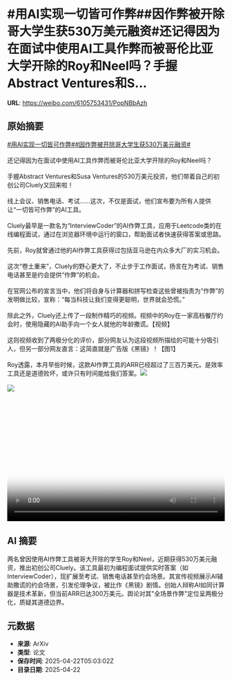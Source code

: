 # #用AI实现一切皆可作弊##因作弊被开除哥大学生获530万美元融资#还记得因为在面试中使用AI工具作弊而被哥伦比亚大学开除的Roy和Neel吗？手握Abstract Ventures和S...

**URL**: https://weibo.com/6105753431/PopNBbAzh

## 原始摘要

<a href="https://m.weibo.cn/search?containerid=231522type%3D1%26t%3D10%26q%3D%23%E7%94%A8AI%E5%AE%9E%E7%8E%B0%E4%B8%80%E5%88%87%E7%9A%86%E5%8F%AF%E4%BD%9C%E5%BC%8A%23&amp;extparam=%23%E7%94%A8AI%E5%AE%9E%E7%8E%B0%E4%B8%80%E5%88%87%E7%9A%86%E5%8F%AF%E4%BD%9C%E5%BC%8A%23" data-hide=""><span class="surl-text">#用AI实现一切皆可作弊#</span></a><a href="https://m.weibo.cn/search?containerid=231522type%3D1%26t%3D10%26q%3D%23%E5%9B%A0%E4%BD%9C%E5%BC%8A%E8%A2%AB%E5%BC%80%E9%99%A4%E5%93%A5%E5%A4%A7%E5%AD%A6%E7%94%9F%E8%8E%B7530%E4%B8%87%E7%BE%8E%E5%85%83%E8%9E%8D%E8%B5%84%23&amp;extparam=%23%E5%9B%A0%E4%BD%9C%E5%BC%8A%E8%A2%AB%E5%BC%80%E9%99%A4%E5%93%A5%E5%A4%A7%E5%AD%A6%E7%94%9F%E8%8E%B7530%E4%B8%87%E7%BE%8E%E5%85%83%E8%9E%8D%E8%B5%84%23" data-hide=""><span class="surl-text">#因作弊被开除哥大学生获530万美元融资#</span></a><br><br>还记得因为在面试中使用AI工具作弊而被哥伦比亚大学开除的Roy和Neel吗？<br><br>手握Abstract Ventures和Susa Ventures的530万美元投资，他们带着自己的初创公司Cluely又回来啦！<br><br>线上会议、销售电话、考试……这次，不仅是面试，他们宣布要为所有人提供让“一切皆可作弊”的AI工具。<br><br>Cluely最早是一款名为“InterviewCoder”的AI作弊工具，应用于Leetcode类的在线编程面试，通过在浏览器环境中运行的窗口，帮助面试者快速获得答案或思路。<br><br>先前，Roy就曾通过他的AI作弊工具获得过包括亚马逊在内众多大厂的实习机会。<br><br>这次“卷土重来”，Cluely的野心更大了，不止步于工作面试，扬言在为考试、销售电话甚至是约会提供“作弊”的机会。<br><br>在官网公布的宣言当中，他们将自身与计算器和拼写检查这些曾被指责为“作弊”的发明做比较，宣称：“每当科技让我们变得更聪明，世界就会恐慌。”<br><br>除此之外，Cluely还上传了一段制作精巧的视频。视频中的Roy在一家高档餐厅约会时，使用隐藏的AI助手向一个女人就他的年龄撒谎。【视频】<br><br>这则视频收到了两极分化的评价，部分网友认为这段视频所描绘的可能十分吸引人，但另一部分网友直言：这简直就是广告版《黑镜》！【图1】<br><br>Roy透露，本月早些时候，这款AI作弊工具的ARR已经超过了三百万美元。是效率工具还是道德败坏，或许只有时间能给我们答案。<img style="" src="https://tvax3.sinaimg.cn/large/006Fd7o3ly1i0pf34qzo5j30zk0k0dgn.jpg" referrerpolicy="no-referrer"><br><br><img style="" src="https://tvax3.sinaimg.cn/large/006Fd7o3gy1i0pewlxpdkj30t00xkdu7.jpg" referrerpolicy="no-referrer"><br><br><br clear="both"><div style="clear: both"></div><video controls="controls" poster="https://tvax1.sinaimg.cn/orj480/006Fd7o3ly1i0pf3407pxj30zk0k0dgn.jpg" style="width: 100%"><source src="https://f.video.weibocdn.com/o0/0PpcXdqblx08nFqEcoF201041200xL1s0E010.mp4?label=mp4_720p&amp;template=1280x720.25.0&amp;ori=0&amp;ps=1CwnkDw1GXwCQx&amp;Expires=1745301752&amp;ssig=mLkkK981Sr&amp;KID=unistore,video"><source src="https://f.video.weibocdn.com/o0/289OudyAlx08nFqDBFyE01041200hlyS0E010.mp4?label=mp4_hd&amp;template=852x480.25.0&amp;ori=0&amp;ps=1CwnkDw1GXwCQx&amp;Expires=1745301752&amp;ssig=02x8%2Bgn45Z&amp;KID=unistore,video"><source src="https://f.video.weibocdn.com/o0/2yoYdYETlx08nFqCMaHC01041200bllG0E010.mp4?label=mp4_ld&amp;template=640x360.25.0&amp;ori=0&amp;ps=1CwnkDw1GXwCQx&amp;Expires=1745301752&amp;ssig=O2YehvjHxD&amp;KID=unistore,video"><p>视频无法显示，请前往<a href="https://video.weibo.com/show?fid=1034%3A5158189667385378" target="_blank" rel="noopener noreferrer">微博视频</a>观看。</p></video>

## AI 摘要

两名曾因使用AI作弊工具被哥大开除的学生Roy和Neel，近期获得530万美元融资，推出初创公司Cluely。该工具最初为编程面试提供实时答案（如InterviewCoder），现扩展至考试、销售电话甚至约会场景。其宣传视频展示AI辅助撒谎的约会场景，引发伦理争议，被比作《黑镜》剧情。创始人辩称AI如同计算器是技术革新，但当前ARR已达300万美元。舆论对其"全场景作弊"定位呈两极分化，质疑其道德边界。

## 元数据

- **来源**: ArXiv
- **类型**: 论文
- **保存时间**: 2025-04-22T05:03:02Z
- **目录日期**: 2025-04-22
